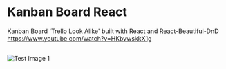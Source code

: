 # Kanban Board React

Kanban Board 'Trello Look Alike' built with React and React-Beautiful-DnD
https://www.youtube.com/watch?v=HKbvwskkX1g

##
![Test Image 1](https://github.com/anesask/frello_v2/blob/master/client/src/images/Screenshot.jpg)


